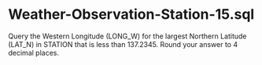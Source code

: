 # Weather-Observation-Station-15.sql
Query the Western Longitude (LONG_W) for the largest Northern Latitude (LAT_N) in STATION that is less than 137.2345. Round your answer to 4 decimal places.
